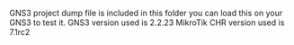 GNS3 project dump file is included in this folder you can load this on your GNS3 to test it. 
GNS3 version used is 2.2.23 
MikroTik CHR version used is 7.1rc2 
